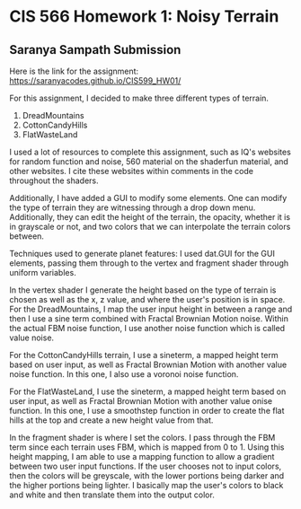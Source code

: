 # CIS 566 Homework 1: Noisy Terrain

## Saranya Sampath Submission 

Here is the link for the assignment: https://saranyacodes.github.io/CIS599_HW01/

For this assignment, I decided to make three different types of terrain. 
1) DreadMountains 
2) CottonCandyHills
3) FlatWasteLand

I used a lot of resources to complete this assignment, such as IQ's websites for random function 
and noise, 560 material on the shaderfun material, and other websites. I cite these websites within
comments in the code throughout the shaders. 

Additionally, I have added a GUI to modify some elements. One can modify the type of terrain they are 
witnessing through a drop down menu. Additionally, they can edit the height of the terrain, 
the opacity, whether it is in grayscale or not, and two colors that we can interpolate the terrain colors between. 

Techniques used to generate planet features: 
I used dat.GUI for the GUI elements, passing them through to the vertex and fragment shader through uniform variables. 

In the vertex shader I generate the height based on the type of terrain is chosen as well as the x, z value, and where the user's position is in space. For the DreadMountains, I map the user input height in between a range and then I use a sine term combined with Fractal Brownian Motion noise. Within the actual FBM noise function, I use another noise function which is called value noise. 

For the CottonCandyHills terrain, I use a sineterm, a mapped height term based on user input, as well as Fractal Brownian Motion with another value noise function. In this one, I also use a voronoi noise function. 

For the FlatWasteLand, I use the sineterm, a mapped height term based on user input, as well as Fractal Brownian Motion with another value onise function. In this one, I use a smoothstep function in order to create the flat hills at the top and create a new height value from that. 

In the fragment shader is where I set the colors. I pass through the FBM term since each terrain uses FBM, which is mapped from 0 to 1. Using this height mapping, I am able to use a mapping function to allow a gradient between two user input functions. If the user chooses not to input colors, then the colors will be greyscale, with the lower portions being darker and the higher portions being lighter. I basically map the user's colors to black and white and then translate them into the output color. 
